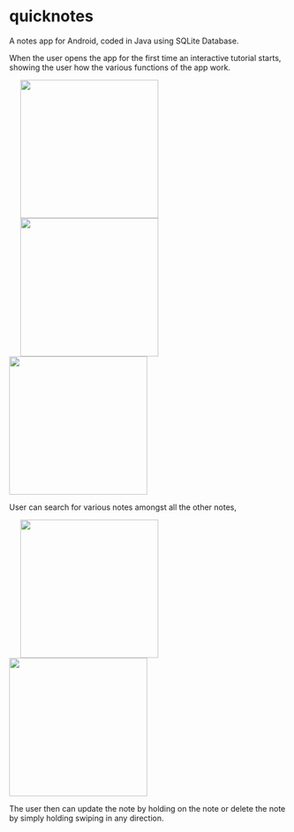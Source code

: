 # quicknotes
A notes app for Android, coded in Java using SQLite Database.

When the user opens the app for the first time an interactive tutorial starts, showing the user how the various functions of the app work.

<div>

<img src="https://github.com/c-deshpande/quicknotes/blob/master/app/app-screens/Screenshot_1602294722.png" width="250" hspace="20"/>

<img src="https://github.com/c-deshpande/quicknotes/blob/master/app/app-screens/Screenshot_1602294736.png" width="250" hspace="20"/>

<img src="https://github.com/c-deshpande/quicknotes/blob/master/app/app-screens/Screenshot_1602294740.png" width="250"/>

</div>

User can search for various notes amongst all the other notes, 

<div>

<img src="https://github.com/c-deshpande/quicknotes/blob/master/app/app-screens/Screenshot_1602294664.png" width="250" hspace="20"/>

<img src="https://github.com/c-deshpande/quicknotes/blob/master/app/app-screens/Screenshot_1602294676.png" width="250"/>

</div>

The user then can update the note by holding on the note or delete the note by simply holding swiping in any direction.
